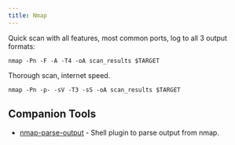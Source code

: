 ```yaml
---
title: Nmap
---
```


Quick scan with all features, most common ports, log to all 3 output formats:

```
nmap -Pn -F -A -T4 -oA scan_results $TARGET
```

Thorough scan, internet speed.

```
nmap -Pn -p- -sV -T3 -sS -oA scan_results $TARGET
```

## Companion Tools

* [nmap-parse-output](https://github.com/ernw/nmap-parse-output) - Shell plugin
  to parse output from nmap.
